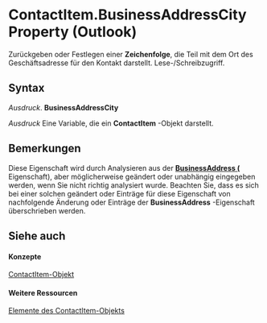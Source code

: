 
# ContactItem.BusinessAddressCity Property (Outlook)

Zurückgeben oder Festlegen einer  **Zeichenfolge**, die Teil mit dem Ort des Geschäftsadresse für den Kontakt darstellt. Lese-/Schreibzugriff.


## Syntax

 _Ausdruck_. **BusinessAddressCity**

 _Ausdruck_ Eine Variable, die ein **ContactItem** -Objekt darstellt.


## Bemerkungen

Diese Eigenschaft wird durch Analysieren aus der  **[BusinessAddress (](840e40ed-6773-3ef0-d17a-471921415bf9.md)** Eigenschaft), aber möglicherweise geändert oder unabhängig eingegeben werden, wenn Sie nicht richtig analysiert wurde. Beachten Sie, dass es sich bei einer solchen geändert oder Einträge für diese Eigenschaft von nachfolgende Änderung oder Einträge der **BusinessAddress** -Eigenschaft überschrieben werden.


## Siehe auch


#### Konzepte


[ContactItem-Objekt](8e32093c-a678-f1fd-3f35-c2d8994d166f.md)
#### Weitere Ressourcen


[Elemente des ContactItem-Objekts](http://msdn.microsoft.com/library/a8b13369-4c87-02aa-e62a-1f3067e559fa%28Office.15%29.aspx)